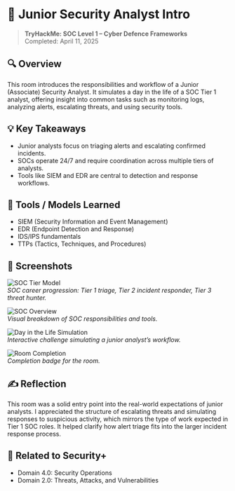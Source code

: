 # 🔐 Junior Security Analyst Intro

> **TryHackMe: SOC Level 1 – Cyber Defence Frameworks**  
> Completed: April 11, 2025

## 🔍 Overview
This room introduces the responsibilities and workflow of a Junior (Associate) Security Analyst. It simulates a day in the life of a SOC Tier 1 analyst, offering insight into common tasks such as monitoring logs, analyzing alerts, escalating threats, and using security tools.

## 💡 Key Takeaways
- Junior analysts focus on triaging alerts and escalating confirmed incidents.
- SOCs operate 24/7 and require coordination across multiple tiers of analysts.
- Tools like SIEM and EDR are central to detection and response workflows.

## 🔧 Tools / Models Learned
- SIEM (Security Information and Event Management)
- EDR (Endpoint Detection and Response)
- IDS/IPS fundamentals
- TTPs (Tactics, Techniques, and Procedures)

## 📸 Screenshots

![SOC Tier Model](./screenshots/career-path-overview.PNG)  
*SOC career progression: Tier 1 triage, Tier 2 incident responder, Tier 3 threat hunter.*

![SOC Overview](./screenshots/soc-overview-diagram.PNG)  
*Visual breakdown of SOC responsibilities and tools.*

![Day in the Life Simulation](./screenshots/day-in-the-life.PNG)  
*Interactive challenge simulating a junior analyst’s workflow.*

![Room Completion](./screenshots/room-completion.PNG)  
*Completion badge for the room.*

## ✍️ Reflection
This room was a solid entry point into the real-world expectations of junior analysts. I appreciated the structure of escalating threats and simulating responses to suspicious activity, which mirrors the type of work expected in Tier 1 SOC roles. It helped clarify how alert triage fits into the larger incident response process.

## 🔗 Related to Security+
- Domain 4.0: Security Operations
- Domain 2.0: Threats, Attacks, and Vulnerabilities
